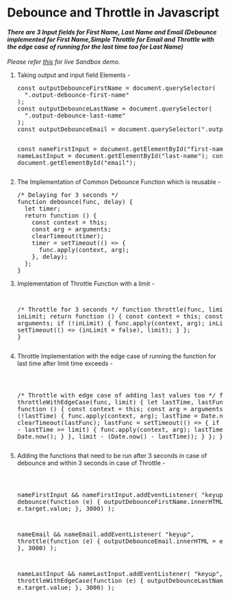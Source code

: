 <h1>Debounce and Throttle in Javascript</h1>
<h4><i>There are 3 Input fields for First Name, Last Name and Email (Debounce implemented for First Name,Simple Throttle for Email and Throttle with the edge case of running for the last time too for Last Name)</i></h4>
<em>Please refer <a href="https://codesandbox.io/s/debouncing-and-throttling-nigk48?file=/src/index.js:0-2040">this</a> for live Sandbox demo.</em>
<ol><li><p>Taking output and input field Elements - </p>
  <pre>const outputDebounceFirstName = document.querySelector(
  ".output-debounce-first-name"
);
const outputDebounceLastName = document.querySelector(
  ".output-debounce-last-name"
);
const outputDebounceEmail = document.querySelector(".output-debounce-email");

const nameFirstInput = document.getElementById("first-name");
const nameLastInput = document.getElementById("last-name");
const nameEmail = document.getElementById("email");</pre></li>
  <li><p>The Implementation of Common Debounce Function which is reusable - </p><pre>
/* Delaying for 3 seconds */
function debounce(func, delay) {
  let timer;
  return function () {
    const context = this;
    const arg = arguments;
    clearTimeout(timer);
    timer = setTimeout(() => {
      func.apply(context, arg);
    }, delay);
  };
}</pre></li><li><p>Implementation of Throttle Function with a limit - </p><pre>

/* Throttle for 3 seconds */
function throttle(func, limit) {
  let inLimit;
  return function () {
    const context = this;
    const arg = arguments;
    if (!inLimit) {
      func.apply(context, arg);
      inLimit = true;
      setTimeout(() => (inLimit = false), limit);
    }
  };
}</pre></li><li><p>Throttle Implementation with the edge case of running the function for last time after limit time exceeds - </p><pre>

/* Throttle with edge case of adding last values too */
function throttleWithEdgeCase(func, limit) {
  let lastTime, lastFunc;
  return function () {
    const context = this;
    const arg = arguments;
    if (!lastTime) {
      func.apply(context, arg);
      lastTime = Date.now();
    } else {
      clearTimeout(lastFunc);
      lastFunc = setTimeout(() => {
        if (Date.now() - lastTime >= limit) {
          func.apply(context, arg);
          lastTime = Date.now();
        }
      }, limit - (Date.now() - lastTime));
    }
  };
}
</pre></li><li><p>Adding the functions that need to be run after 3 seconds in case of debounce and within 3 seconds in case of Throttle - </p><pre>

nameFirstInput &&
  nameFirstInput.addEventListener(
    "keyup",
    debounce(function (e) {
      outputDebounceFirstName.innerHTML = e.target.value;
    }, 3000)
  );

nameEmail &&
  nameEmail.addEventListener(
    "keyup",
    throttle(function (e) {
      outputDebounceEmail.innerHTML = e.target.value;
    }, 3000)
  );

nameLastInput &&
  nameLastInput.addEventListener(
    "keyup",
    throttleWithEdgeCase(function (e) {
      outputDebounceLastName.innerHTML = e.target.value;
    }, 3000)
  );
  </pre></li>
